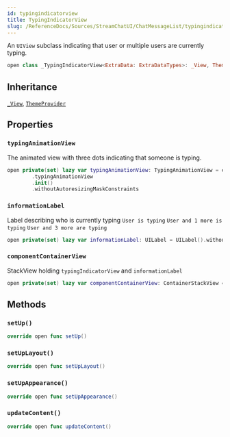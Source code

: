 ```yaml
---
id: typingindicatorview 
title: TypingIndicatorView
slug: /ReferenceDocs/Sources/StreamChatUI/ChatMessageList/typingindicatorview
---
```


An `UIView` subclass indicating that user or multiple users are currently typing.

``` swift
open class _TypingIndicatorView<ExtraData: ExtraDataTypes>: _View, ThemeProvider 
```

## Inheritance

[`_View`](../CommonViews/_View), [`ThemeProvider`](../Utils/ThemeProvider)

## Properties

### `typingAnimationView`

The animated view with three dots indicating that someone is typing.

``` swift
open private(set) lazy var typingAnimationView: TypingAnimationView = components
        .typingAnimationView
        .init()
        .withoutAutoresizingMaskConstraints
```

### `informationLabel`

Label describing who is currently typing
`User is typing`
`User and 1 more is typing`
`User and 3 more are typing`

``` swift
open private(set) lazy var informationLabel: UILabel = UILabel().withoutAutoresizingMaskConstraints
```

### `componentContainerView`

StackView holding `typingIndicatorView` and `informationLabel`

``` swift
open private(set) lazy var componentContainerView: ContainerStackView = ContainerStackView().withoutAutoresizingMaskConstraints
```

## Methods

### `setUp()`

``` swift
override open func setUp() 
```

### `setUpLayout()`

``` swift
override open func setUpLayout() 
```

### `setUpAppearance()`

``` swift
override open func setUpAppearance() 
```

### `updateContent()`

``` swift
override open func updateContent() 
```
